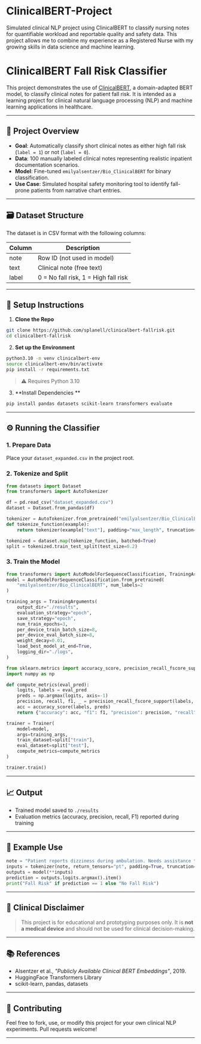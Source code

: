 # ClinicalBERT-Project
Simulated clinical NLP project using ClinicalBERT to classify nursing notes for quantifiable workload and reportable quality and safety data. This project allows me to combine my experience as a Registered Nurse with my growing skills in data science and machine learning.


# ClinicalBERT Fall Risk Classifier

This project demonstrates the use of [ClinicalBERT]( https://huggingface.co/emilyalsentzer/Bio_ClinicalBERT ), a domain-adapted BERT model, to classify clinical notes for patient fall risk. It is intended as a learning project for clinical natural language processing (NLP) and machine learning applications in healthcare.

---

## 🧠 Project Overview

- **Goal**: Automatically classify short clinical notes as either high fall risk (`label = 1`) or not (`label = 0`).
- **Data**: 100 manually labeled clinical notes representing realistic inpatient documentation scenarios.
- **Model**: Fine-tuned `emilyalsentzer/Bio_ClinicalBERT` for binary classification.
- **Use Case**: Simulated hospital safety monitoring tool to identify fall-prone patients from narrative chart entries.

---

## 🗃️ Dataset Structure

The dataset is in CSV format with the following columns:

| Column | Description                            |
|--------|----------------------------------------|
| note   | Row ID (not used in model)             |
| text   | Clinical note (free text)              |
| label  | 0 = No fall risk, 1 = High fall risk   |

---

## 🚀 Setup Instructions

1. **Clone the Repo**

```bash
git clone https://github.com/splanell/clinicalbert-fallrisk.git
cd clinicalbert-fallrisk
```

2. **Set up the Environment**

```bash
python3.10 -m venv clinicalbert-env
source clinicalbert-env/bin/activate
pip install -r requirements.txt
```

> ⚠️ Requires Python 3.10

3. **Install Dependencies **

```bash
pip install pandas datasets scikit-learn transformers evaluate
```

---

## ⚙️ Running the Classifier

### 1. Prepare Data

Place your `dataset_expanded.csv` in the project root.

### 2. Tokenize and Split

```python
from datasets import Dataset
from transformers import AutoTokenizer

df = pd.read_csv("dataset_expanded.csv")
dataset = Dataset.from_pandas(df)

tokenizer = AutoTokenizer.from_pretrained("emilyalsentzer/Bio_ClinicalBERT")
def tokenize_function(example):
    return tokenizer(example["text"], padding="max_length", truncation=True)

tokenized = dataset.map(tokenize_function, batched=True)
split = tokenized.train_test_split(test_size=0.2)
```

### 3. Train the Model

```python
from transformers import AutoModelForSequenceClassification, TrainingArguments, Trainer
model = AutoModelForSequenceClassification.from_pretrained(
    "emilyalsentzer/Bio_ClinicalBERT", num_labels=2
)

training_args = TrainingArguments(
    output_dir="./results",
    evaluation_strategy="epoch",
    save_strategy="epoch",
    num_train_epochs=3,
    per_device_train_batch_size=8,
    per_device_eval_batch_size=8,
    weight_decay=0.01,
    load_best_model_at_end=True,
    logging_dir="./logs",
)
```

```python
from sklearn.metrics import accuracy_score, precision_recall_fscore_support
import numpy as np

def compute_metrics(eval_pred):
    logits, labels = eval_pred
    preds = np.argmax(logits, axis=-1)
    precision, recall, f1, _ = precision_recall_fscore_support(labels, preds, average="binary")
    acc = accuracy_score(labels, preds)
    return {"accuracy": acc, "f1": f1, "precision": precision, "recall": recall}
```

```python
trainer = Trainer(
    model=model,
    args=training_args,
    train_dataset=split["train"],
    eval_dataset=split["test"],
    compute_metrics=compute_metrics
)

trainer.train()
```

---

## 📈 Output

- Trained model saved to `./results`
- Evaluation metrics (accuracy, precision, recall, F1) reported during training

---

## 🧪 Example Use

```python
note = "Patient reports dizziness during ambulation. Needs assistance to transfer."
inputs = tokenizer(note, return_tensors="pt", padding=True, truncation=True)
outputs = model(**inputs)
prediction = outputs.logits.argmax().item()
print("Fall Risk" if prediction == 1 else "No Fall Risk")
```

---

## 🏥 Clinical Disclaimer

> This project is for educational and prototyping purposes only. It is **not a medical device** and should not be used for clinical decision-making.

---

## 📚 References

- Alsentzer et al., *"Publicly Available Clinical BERT Embeddings"*, 2019.
- HuggingFace Transformers Library
- scikit-learn, pandas, datasets

---

## 🤝 Contributing

Feel free to fork, use, or modify this project for your own clinical NLP experiments. Pull requests welcome!

---
